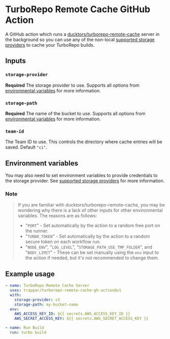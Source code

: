 # TurboRepo Remote Cache GitHub Action

A GitHub action which runs a [ducktors/turborepo-remote-cache](https://github.com/ducktors/turborepo-remote-cache) server in the background so you can use any of the non-local [supported storage providers](https://ducktors.github.io/turborepo-remote-cache/supported-storage-providers.html) to cache your TurboRepo builds.

## Inputs

### `storage-provider`

**Required** The storage provider to use. Supports all options from [environmental variables](https://ducktors.github.io/turborepo-remote-cache/environment-variables.html) for more information.

### `storage-path`

**Required** The name of the bucket to use. Supports all options from [environmental variables](https://ducktors.github.io/turborepo-remote-cache/environment-variables.html) for more information.

### `team-id`

The Team ID to use. This controls the directory where cache entries will be saved. Default `"ci"`.

## Environment variables

You may also need to set environment variables to provide credentials to the storage provider. See [supported storage providers](https://ducktors.github.io/turborepo-remote-cache/supported-storage-providers.html) for more information.

### Note

> If you are familiar with ducktors/turborepo-remote-cache, you may be wondering why there is a lack of other inputs for other environmental variables. The reasons are as follows:
> * "`PORT`" - Set automatically by the action to a random free port on the runner.
> * "`TURBO_TOKEN`" - Set automatically by the action to a random secure token on each workflow run.
> * "`NODE_ENV`", "`LOG_LEVEL`", "`STORAGE_PATH_USE_TMP_FOLDER`", and "`BODY_LIMIT`" - These can be set manually using the `env` input to the action if needed, but it's not recommended to change them.

## Example usage

```yaml
- name: TurboRepo Remote Cache Server
  uses: trappar/turborepo-remote-cache-gh-action@v1
  with:
    storage-provider: s3
    storage-path: my-bucket-name
  env:
    AWS_ACCESS_KEY_ID: ${{ secrets.AWS_ACCESS_KEY_ID }}
    AWS_SECRET_ACCESS_KEY: ${{ secrets.AWS_SECRET_ACCESS_KEY }}

- name: Run Build
  run: turbo build
```
